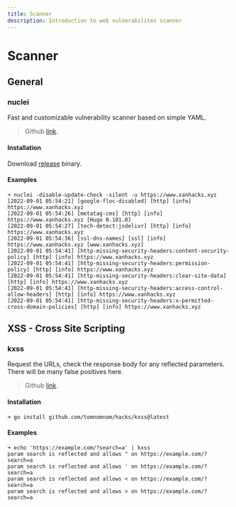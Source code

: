 ```yaml
---
title: Scanner
description: Introduction to web vulnerabilites scanner
---
```


# Scanner

## General

### nuclei

Fast and customizable vulnerability scanner based on simple YAML.

> Github [link](https://github.com/projectdiscovery/nuclei).

#### Installation

Download [release](https://github.com/projectdiscovery/nuclei/releases/latest) binary.

#### Examples

```
➜ nuclei -disable-update-check -silent -u https://www.xanhacks.xyz
[2022-09-01 05:54:21] [google-floc-disabled] [http] [info] https://www.xanhacks.xyz
[2022-09-01 05:54:26] [metatag-cms] [http] [info] https://www.xanhacks.xyz [Hugo 0.101.0]
[2022-09-01 05:54:27] [tech-detect:jsdelivr] [http] [info] https://www.xanhacks.xyz
[2022-09-01 05:54:36] [ssl-dns-names] [ssl] [info] https://www.xanhacks.xyz [www.xanhacks.xyz]
[2022-09-01 05:54:41] [http-missing-security-headers:content-security-policy] [http] [info] https://www.xanhacks.xyz
[2022-09-01 05:54:41] [http-missing-security-headers:permission-policy] [http] [info] https://www.xanhacks.xyz
[2022-09-01 05:54:41] [http-missing-security-headers:clear-site-data] [http] [info] https://www.xanhacks.xyz
[2022-09-01 05:54:41] [http-missing-security-headers:access-control-allow-headers] [http] [info] https://www.xanhacks.xyz
[2022-09-01 05:54:41] [http-missing-security-headers:x-permitted-cross-domain-policies] [http] [info] https://www.xanhacks.xyz
```

## XSS - Cross Site Scripting

### kxss

Request the URLs, check the response body for any reflected parameters. There will be many false positives here.

> Github [link](https://github.com/tomnomnom/hacks/tree/master/kxss).

#### Installation

```
➜ go install github.com/tomnomnom/hacks/kxss@latest
```

#### Examples

```
➜ echo 'https://example.com/?search=a' | kxss
param search is reflected and allows " on https://example.com/?search=a
param search is reflected and allows ' on https://example.com/?search=a
param search is reflected and allows < on https://example.com/?search=a
param search is reflected and allows > on https://example.com/?search=a
```
